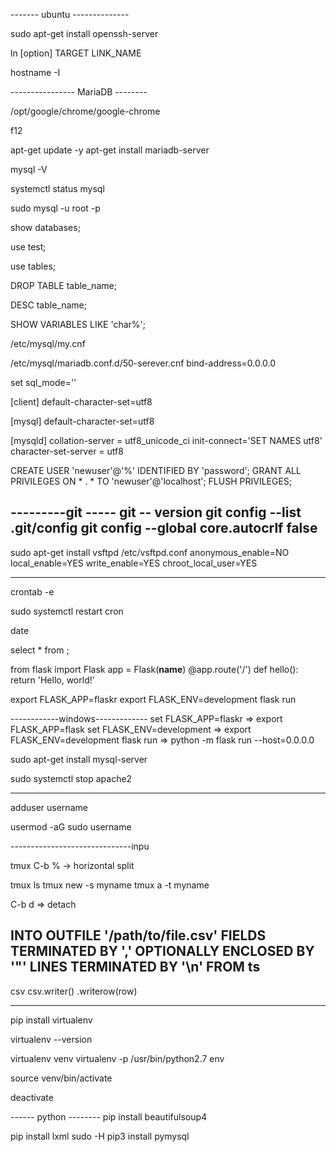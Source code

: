 ------- ubuntu --------------

sudo apt-get install openssh-server

ln [option] TARGET LINK_NAME

hostname -I

---------------- MariaDB --------

/opt/google/chrome/google-chrome

f12

apt-get update -y
apt-get install mariadb-server

mysql -V

systemctl status mysql

sudo mysql -u root -p

show databases;

use test;

use tables;

DROP TABLE table_name;

DESC table_name;

SHOW VARIABLES LIKE  'char%';

/etc/mysql/my.cnf

/etc/mysql/mariadb.conf.d/50-serever.cnf
bind-address=0.0.0.0

set sql_mode=''


[client]
default-character-set=utf8

[mysql]
default-character-set=utf8


[mysqld]
collation-server = utf8_unicode_ci
init-connect='SET NAMES utf8'
character-set-server = utf8

CREATE USER 'newuser'@'%' IDENTIFIED BY 'password';
GRANT ALL PRIVILEGES ON * . * TO 'newuser'@'localhost';
FLUSH PRIVILEGES;





---------git -----
git -- version
git config --list
.git/config
git config --global core.autocrlf false
---------------------------------

sudo apt-get install vsftpd
/etc/vsftpd.conf
anonymous_enable=NO
local_enable=YES
write_enable=YES
chroot_local_user=YES

----------------------------------

crontab -e

sudo systemctl restart cron

date

select * from  ;


from flask import Flask
app = Flask(__name__)
@app.route('/')
def hello():
    return 'Hello, world!'

export FLASK_APP=flaskr
export FLASK_ENV=development
flask run

------------windows-------------
set FLASK_APP=flaskr   => export FLASK_APP=flask
set FLASK_ENV=development => export FLASK_ENV=development
flask run   => python -m flask run --host=0.0.0.0





sudo apt-get install mysql-server




sudo systemctl stop apache2

----------------------------

adduser username

usermod -aG sudo username

------------------------------inpu

tmux
C-b % -> horizontal split

tmux ls
tmux new -s myname
tmux a -t myname

C-b d => detach

INTO OUTFILE '/path/to/file.csv'
FIELDS TERMINATED BY ',' OPTIONALLY ENCLOSED BY '"'
LINES TERMINATED BY '\n'
FROM ts
----------
csv
csv.writer()
.writerow(row)

------------------------------------------
pip install virtualenv

virtualenv --version

virtualenv venv
virtualenv -p /usr/bin/python2.7 env

source venv/bin/activate

deactivate

------ python --------
pip install beautifulsoup4

pip install lxml
sudo -H pip3 install pymysql

